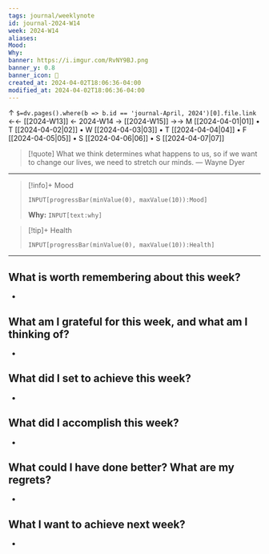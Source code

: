 ```yaml
---
tags: journal/weeklynote
id: journal-2024-W14
week: 2024-W14
aliases: 
Mood:  
Why: 
banner: https://i.imgur.com/RvNY9BJ.png
banner_y: 0.8
banner_icon: 📅
created_at: 2024-04-02T18:06:36-04:00
modified_at: 2024-04-02T18:06:36-04:00
---
```


↑ `$=dv.pages().where(b => b.id == 'journal-April, 2024')[0].file.link`
<-<- [[2024-W13]] <- 2024-W14 -> [[2024-W15]] ->->
M [[2024-04-01|01]] • T [[2024-04-02|02]] • W [[2024-04-03|03]] • T [[2024-04-04|04]] • F [[2024-04-05|05]] • S [[2024-04-06|06]] • S [[2024-04-07|07]]

> [!quote] What we think determines what happens to us, so if we want to change our lives, we need to stretch our minds.
> — Wayne Dyer

---

> [!info]+ Mood
> ```meta-bind
> INPUT[progressBar(minValue(0), maxValue(10)):Mood]
> ```
>  **Why:** `INPUT[text:why]`

>[!tip]+ Health
> ```meta-bind
> INPUT[progressBar(minValue(0), maxValue(10)):Health]
> ```

---

## What is worth remembering about this week?
- 

## What am I grateful for this week, and what am I thinking of?
- 

## What did I set to achieve this week?
- 

## What did I accomplish this week?
- 

## What could I have done better? What are my regrets?
- 

## What I want to achieve next week?
- 
